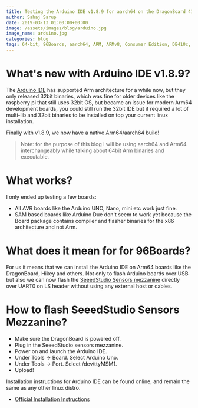 ```yaml
---
title: Testing the Arduino IDE v1.8.9 for aarch64 on the DragonBoard 410c
author: Sahaj Sarup
date: 2019-03-13 01:00:00+00:00
image: /assets/images/blog/arduino.jpg
image_name: arduino.jpg
categories: blog
tags: 64-bit, 96Boards, aarch64, ARM, ARMv8, Consumer Edition, DB410c, dragonboard410c, Linaro, Linux, fedora, arm64, aarch64, rock960, FPGA, raspberry pi, arduino, shild, hat
---
```


# What's new with Arduino IDE v1.8.9?

The [Arduino IDE](https://www.arduino.cc/en/main/software) has supported Arm architecture for a while now, but they only released 32bit binaries, which was fine for older devices like the raspberry pi that still uses 32bit OS, but became an issue for modern Arm64 development boards, you could still run the 32bit IDE but it required a lot of multi-lib and 32bit binaries to be installed on top your current linux installation.

Finally with v1.8.9, we now have a native Arm64/aarch64 build!

> Note: for the purpose of this blog I will be using aarch64 and Arm64 interchangeably while talking about 64bit Arm binaries and executable.

# What works?

I only ended up testing a few boards:

- All AVR boards like the Arduino UNO, Nano, mini etc work just fine.
- SAM based boards like Arduino Due don't seem to work yet because the Board package contains compiler and flasher binaries for the x86 architecture and not Arm.

# What does it mean for for 96Boards?

For us it means that we can install the Arduino IDE on Arm64 boards like the DragonBoard, Hikey and others. Not only to flash Arduino boards over USB but also we can now flash the [SeeedStudio Sensors mezzanine](https://www.96boards.org/product/sensors-mezzanine/) directly over UART0 on LS header without using any external host or cables.

# How to flash SeeedStudio Sensors Mezzanine?

- Make sure the DragonBoard is powered off.
- Plug in the SeeedStudio sensors mezzanine.
- Power on and launch the Arduino IDE.
- Under Tools -> Board. Select Arduino Uno.
- Under Tools -> Port. Select /dev/ttyMSM1.
- Upload!

Installation instructions for Arduino IDE can be found online, and remain the same as any other linux distro.
- [Official Installation Instructions](https://www.arduino.cc/en/guide/linux)
